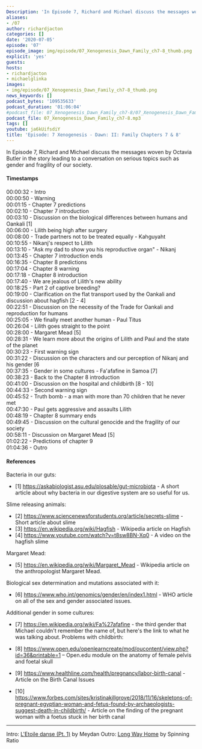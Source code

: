 ```yaml
---
Description: 'In Episode 7, Richard and Michael discuss the messages woven by Octavia Butler in the story leading to a conversation on serious topics such as gender and fragility of our society.'
aliases:
- /07
author: richardjacton
categories: []
date: '2020-07-05'
episode: '07'
episode_image: img/episode/07_Xenogenesis_Dawn_Family_ch7-8_thumb.png
explicit: 'yes'
guests:
hosts:
- richardjacton
- michaelglinka
images:
- img/episode/07_Xenogenesis_Dawn_Family_ch7-8_thumb.png
news_keywords: []
podcast_bytes: '109535633'
podcast_duration: '01:06:04'
#podcast_file: 07_Xenogenesis_Dawn_Family_ch7-8/07_Xenogenesis_Dawn_Family_ch7-8.mp3
podcast_file: 07_Xenogenesis_Dawn_Family_ch7-8.mp3
tags: []
youtube: ja6kUifsdiY
title: 'Episode: 7 Xenogenesis - Dawn: II: Family Chapters 7 & 8'
---
```


In Episode 7, Richard and Michael discuss the messages woven by Octavia Butler in the story leading to a conversation on serious topics such as gender and fragility of our society.

#### Timestamps

00:00:32 - Intro\
00:00:50 - Warning \
00:01:15 - Chapter 7 predictions\
00:02:10 - Chapter 7 introduction\
00:03:10 - Discussion on the biological differences between humans and Oankali [1]\
00:06:00 - Lilith being high after surgery\
00:08:00 - Trade partners not to be treated equally - Kahguyaht\
00:10:55 - Nikanj's respect to Lilith\
00:13:10 - "Ask my dad to show you his reproductive organ" - Nikanj\
00:13:45 - Chapter 7 introduction ends\
00:16:35 - Chapter 8 predictions\
00:17:04 - Chapter 8 warning\
00:17:18 - Chapter 8 introduction\
00:17:40 - We are jealous of Lilith's new ability\
00:18:25 - Part 2 of captive breeding?\
00:19:00 - Clarification on the flat transport used by the Oankali and discussion about hagfish [2 - 4]\
00:22:51 - Discussion on the necessity of the Trade for Oankali and reproduction for humans\
00:25:05 - We finally meet another human - Paul Titus\
00:26:04 - Lilith goes straight to the point\
00:28:00 - Margaret Mead [5]\
00:28:31 - We learn more about the origins of Lilith and Paul and the state of the planet\
00:30:23 - First warning sign\
00:31:22 - Discussion on the characters and our perception of Nikanj and his gender [6\
00:37:35 - Gender in some cultures - Fa'afafine in Samoa [7]\
00:38:23 - Back to the Chapter 8 introduction\
00:41:00 - Discussion on the hospital and childbirth [8 - 10]\
00:44:33 - Second warning sign\
00:45:52 - Truth bomb - a man with more than 70 children that he never met\
00:47:30 - Paul gets aggressive and assaults Lilith\
00:48:19 - Chapter 8 summary ends\
00:49:45 - Discussion on the cultural genocide and the fragility of our society\
00:58:11 - Discussion on Margaret Mead [5]\
01:02:22 - Predictions of chapter 9\
01:04:36 - Outro

#### References

Bacteria in our guts:

- [1] https://askabiologist.asu.edu/plosable/gut-microbiota - A short article about why bacteria in our digestive system are so useful for us.

Slime releasing animals:

- [2] https://www.sciencenewsforstudents.org/article/secrets-slime - Short article about slime
- [3] https://en.wikipedia.org/wiki/Hagfish - Wikipedia article on Hagfish
- [4] https://www.youtube.com/watch?v=t8sw8BN-Xq0 - A video on the hagfish slime

Margaret Mead:

- [5] https://en.wikipedia.org/wiki/Margaret_Mead - Wikipedia article on the anthropologist Margaret Mead.

Biological sex determination and mutations associated with it:

- [6] https://www.who.int/genomics/gender/en/index1.html - WHO article on all of the sex and gender associated issues.

Additional gender in some cultures:

- [7] https://en.wikipedia.org/wiki/Fa%27afafine - the third gender that Michael couldn't remember the name of, but here's the link to what he was talking about.
Problems with childbirth:

- [8] https://www.open.edu/openlearncreate/mod/oucontent/view.php?id=36&printable=1 – Open.edu module on the anatomy of female pelvis and foetal skull
- [9] https://www.healthline.com/health/pregnancy/labor-birth-canal - Article on the Birth Canal Issues
- [10] https://www.forbes.com/sites/kristinakillgrove/2018/11/16/skeletons-of-pregnant-egyptian-woman-and-fetus-found-by-archaeologists-suggest-death-in-childbirth/ - Article on the finding of the pregnant woman with a foetus stuck in her birth canal

---
Intro: [L'Etoile danse (Pt. 1)](https://freemusicarchive.org/music/Meydan/Havor/6-_LEtoile_danse_Pt_1_1738) by Meydan
Outro: [Long Way Home](https://freemusicarchive.org/music/Spinning_Ratio/Long_Way_Home/Long_Way_Home) by Spinning Ratio
